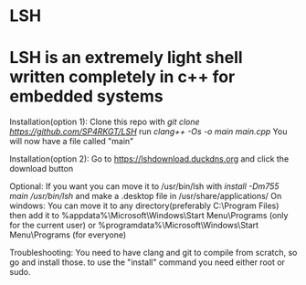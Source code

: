 # LSH
# LSH is an extremely light shell written completely in c++ for embedded systems

Installation(option 1):
Clone this repo with *git clone https://github.com/SP4RKGT/LSH*
run *clang++ -Os -o main main.cpp*
You will now have a file called "main"

Installation(option 2):
Go to https://lshdownload.duckdns.org and click the download button

Optional:
If you want you can move it to /usr/bin/lsh with *install -Dm755 main /usr/bin/lsh*
and make a .desktop file in /usr/share/applications/
On windows: You can move it to any directory(preferably C:\Program Files\)
then add it to %appdata%\Microsoft\Windows\Start Menu\Programs (only for the current user)
or %programdata%\Microsoft\Windows\Start Menu\Programs (for everyone)

Troubleshooting:
You need to have clang and git to compile from scratch, so go and install those.
to use the "install" command you need either root or sudo.
